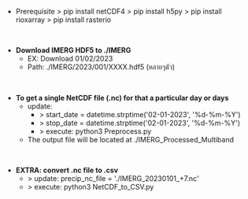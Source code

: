 * Prerequisite
\> pip install netCDF4
\> pip install h5py
\> pip install rioxarray
\> pip install rasterio

<br/>

- **Download IMERG HDF5 to ./IMERG**
    - EX: Download 01/02/2023
    - Path: ./IMERG/2023/001/XXXX.hdf5 (หลายๆตัว)

<br/>

- **To get a single NetCDF file (.nc) for that a particular day or days**
    - update: 
        - \> start_date = datetime.strptime('02-01-2023', '%d-%m-%Y') 
        - \> stop_date = datetime.strptime('02-01-2023', '%d-%m-%Y')
        - \> execute: python3 Preprocess.py
    - The output file will be located at ./IMERG_Processed_Multiband

<br/>

- **EXTRA: convert .nc file to .csv**
    - \> update: precip_nc_file = './IMERG_20230101_+7.nc'
    - \> execute: python3 NetCDF_to_CSV.py

